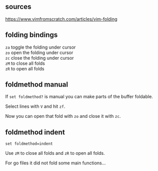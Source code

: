 ## sources

https://www.vimfromscratch.com/articles/vim-folding

## folding bindings

`za` toggle the folding under cursor \
`zo` open the folding under cursor \
`zc` close the folding under cursor \
`zM` to close all folds \
`zR` to open all folds

## foldmethod manual

If `set foldmethod?` is manual you can make parts of the buffer foldable.

Select lines with `V` and hit `zf`.

Now you can open that fold with `zo` and close it with `zc`.

## foldmethod indent

```
set foldmethod=indent
```

Use `zM` to close all folds and `zR` to open all folds.

For go files it did not fold some main functions...
